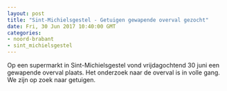 ```yaml
---
layout: post
title: "Sint-Michielsgestel - Getuigen gewapende overval gezocht"
date: Fri, 30 Jun 2017 10:40:00 GMT
categories: 
- noord-brabant 
- sint_michielsgestel 
---
```


Op een supermarkt in Sint-Michielsgestel vond vrijdagochtend 30 juni een gewapende overval plaats. Het onderzoek naar de overval is in volle gang. We zijn op zoek naar getuigen.

